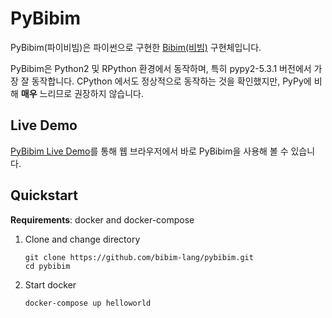 # PyBibim
PyBibim(파이비빔)은 파이썬으로 구현한 [Bibim(비빔)](http://bibim-lang.github.io/) 구현체입니다.

PyBibim은 Python2 및 RPython 환경에서 동작하며, 특히 pypy2-5.3.1 버전에서 가장 잘 동작합니다.
CPython 에서도 정상적으로 동작하는 것을 확인했지만, PyPy에 비해 **매우** 느리므로 권장하지 않습니다.

## Live Demo
[PyBibim Live Demo](http://pybibim.update.sh/)를 통해 웹 브라우저에서 바로 PyBibim을 사용해 볼 수 있습니다.

## Quickstart
**Requirements**: docker and docker-compose
1. Clone and change directory

    ```
    git clone https://github.com/bibim-lang/pybibim.git
    cd pybibim
    ```

2. Start docker

    ```
    docker-compose up helloworld
    ```
